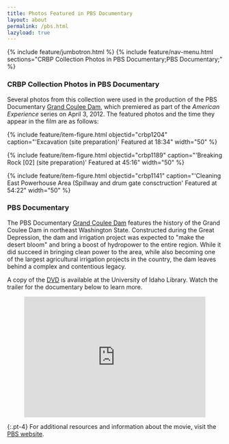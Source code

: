 ```yaml
---
title: Photos Featured in PBS Documentary
layout: about
permalink: /pbs.html
lazyload: true
---
```


{% include feature/jumbotron.html %}
{% include feature/nav-menu.html sections="CRBP Collection Photos in PBS Documentary;PBS Documentary;" %}

### CRBP Collection Photos in PBS Documentary

Several photos from this collection were used in the production of the PBS Documentary [Grand Coulee Dam](http://www.pbs.org/wgbh/americanexperience/films/coulee/), which premiered as part of the *American Experience* series on April 3, 2012. The featured photos and the time they appear in the film are as follows:

{% include feature/item-figure.html objectid="crbp1204" caption="'Excavation (site preparation)' Featured at 18:34" width="50" %}

{% include feature/item-figure.html objectid="crbp1189" caption="'Breaking Rock [02] (site preparation)' Featured at 45:16" width="50" %}

{% include feature/item-figure.html objectid="crbp1141" caption="'Cleaning East Powerhouse Area (Spillway and drum gate consctruction' Featured at 54:22" width="50" %}

### PBS Documentary

The PBS Documentary [Grand Coulee Dam](https://www.pbs.org/wgbh/americanexperience/films/coulee/#part01) features the history of the Grand Coulee Dam in northeast Washington State. Constructed during the Great Depression, the dam and irrigation project was expected to "make the desert bloom" and bring a boost of hydropower to the entire region. While it did succeed in bringing clean power to the area, while also becoming one of the largest agricultural irrigation projects in the country, the dam leaves behind a complex and contentious legacy. 

A copy of the [DVD](https://search.lib.uidaho.edu/permalink/f/m1uotc/CP71176536250001451) is available at the University of Idaho Library. Watch the trailer for the documentary below to learn more.

<figure class="about-narrowed-content">
<div class="pbs-viral-player-wrapper" style="position: relative; padding-top: calc(56.25% + 43px);">
<iframe src="https://player.pbs.org/viralplayer/2215879030/" allowfullscreen style="position: absolute; top: 0; width: 100%; height: 100%; border: 0;"></iframe>
</div>
</figure>

{:.pt-4}
For additional resources and information about the movie, visit the [PBS website](http://www.pbs.org/wgbh/americanexperience/films/coulee/player/).
